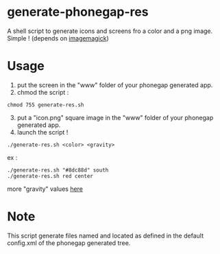 # generate-phonegap-res
A shell script to generate icons and screens fro a color and a png image. Simple !
(depends on [imagemagick](http://www.imagemagick.org/script/binary-releases.php))

# Usage
1. put the screen in the "www" folder of your phonegap generated app.
2. chmod the script :
```
chmod 755 generate-res.sh
```
3. put a "icon.png" square image in the "www" folder of your phonegap generated app.
4. launch the script !
```
./generate-res.sh <color> <gravity>
```
ex :
```
./generate-res.sh "#8dc88d" south
./generate-res.sh red center
```
more "gravity" values [here](http://www.imagemagick.org/script/command-line-options.php#gravity)

# Note
This script generate files named and located as defined in the default config.xml of the phonegap generated tree.
